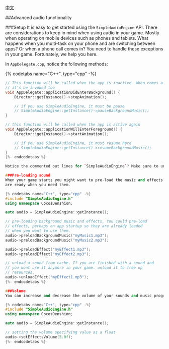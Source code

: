 <div class="langs">
  <a href="#" class="btn" onclick="toggleLanguage()">中文</a>
</div>

##Advanced audio functionality

###Setup
It is easy to get started using the `SimpleAudioEngine` API. There are
considerations to keep in mind when using audio in your game. Mostly
when operating on mobile devices such as phones and tablets. What happens when
you multi-task on your phone and are switching between apps? Or when a phone
call comes in? You need to handle these exceptions in your game. Fortunately, we
help you here.

In `AppDelegate.cpp`, notice the following methods:

{% codetabs name="C++", type="cpp" -%}
```cpp
// This function will be called when the app is inactive. When comes a phone call,
// it's be invoked too
void AppDelegate::applicationDidEnterBackground() {
    Director::getInstance()->stopAnimation();

    // if you use SimpleAudioEngine, it must be pause
    // SimpleAudioEngine::getInstance()->pauseBackgroundMusic();
}

// this function will be called when the app is active again
void AppDelegate::applicationWillEnterForeground() {
    Director::getInstance()->startAnimation();

    // if you use SimpleAudioEngine, it must resume here
    // SimpleAudioEngine::getInstance()->resumeBackgroundMusic();
}
{%- endcodetabs %}

Notice the commented out lines for `SimpleAudioEngine`? Make sure to uncomment these lines out if you are using audio for background sounds and sound effects.

###Pre-loading sound
When your game starts you might want to pre-load the music and effects so they
are ready when you need them.

{% codetabs name="C++", type="cpp" -%}
#include "SimpleAudioEngine.h"
using namespace CocosDenshion;

auto audio = SimpleAudioEngine::getInstance();

// pre-loading background music and effects. You could pre-load
// effects, perhaps on app startup so they are already loaded
// when you want to use them.
audio->preloadBackgroundMusic("myMusic1.mp3");
audio->preloadBackgroundMusic("myMusic2.mp3");

audio->preloadEffect("myEffect1.mp3");
audio->preloadEffect("myEffect2.mp3");

// unload a sound from cache. If you are finished with a sound and
// you wont use it anymore in your game. unload it to free up
// resources.
audio->unloadEffect("myEffect1.mp3");
{%- endcodetabs %}

###Volume
You can increase and decrease the volume of your sounds and music programmatically.

{% codetabs name="C++", type="cpp" -%}
#include "SimpleAudioEngine.h"
using namespace CocosDenshion;

auto audio = SimpleAudioEngine::getInstance();

// setting the volume specifying value as a float
audio->setEffectsVolume(5.0f);
{%- endcodetabs %}
